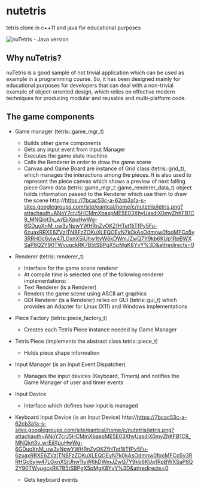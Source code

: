 # nutetris
tetris clone in c++11 and java for educational purposes

![nuTetris - Java version](https://7bcac53c-a-62cb3a1a-s-sites.googlegroups.com/site/eantcal/home/c/nutetris/jetris.png)

## Why nuTetris?

nuTetris is a good sample of not trivial application which can be used as example in a programming course.
So, it has been designed mainly for educational purposes for developers that can deal with a non-trivial example of object-oriented design, which relies on effective modern techniques for producing modular and reusable and multi-platform code.

## The game components

- Game manager (tetris::game_mgr_t) 
  - Builds other game components 
  - Gets any input event from Input Manager 
  - Executes the game state machine 
  - Calls the Renderer in order to draw the game scene 
  - Canvas and Game Board are instance of Grid class (tetris::grid_t), which manages the interactions among the pieces. It is also used to represent the piece canvas which shows a preview of next falling piece Game data (tetris::game_mgr_t::game_renderer_data_t) object holds information passed to the Renderer which use them to draw the scene
http://https://7bcac53c-a-62cb3a1a-s-sites.googlegroups.com/site/eantcal/home/c/nutetris/jetris.png?attachauth=ANoY7crJ5HCMmXbaspME5E03XhyUasdiX0myZhKFB1C9_MNQiot3v_wrEjiXpuHwWg-6GDuoXnM_uw3yNpwYWHRnZyOKZfHTet1liTfPy5Fu-6zuaxRRXE6ZVzlTNBFzZOKuXLEQOEyN7k0kAsOdmnw0fooMFCo5y3RRHGc6yiw47LGxnXSjUhw1tyW6kDWmJZwQ7Y9kb6KUp1RpBWXSaP8Q2Y90TWyugckRK7B5tSBPgX5pMgK8YvY%3D&attredirects=0
- Renderer (tetris::renderer_t) 
  - Interface for the game scene renderer 
  - At compile time is selected one of the following renderer implementations: 
  - Text Renderer (is a Renderer) 
  - Renders the game scene using ASCII art graphics 
  - GDI Renderer (is a Renderer) relies on GUI (tetris::gui_t) which provides an Adapter for Linux (X11) and Windows implementations
  
- Piece Factory (tetris::piece_factory_t) 
  - Creates each Tetris Piece instance needed by Game Manager 
  
- Tetris Piece (implements the abstract class tetris::piece_t) 
  - Holds piece shape information
  
- Input Manager (is an Input Event Dispatcher) 
  - Manages the input devices (Keyboard, Timers) and notifies the Game Manager of user and timer events 
  
- Input Device
  - Interface which defines how input is managed 
  
- Keyboard Input Device (is an Input Device) http://https://7bcac53c-a-62cb3a1a-s-sites.googlegroups.com/site/eantcal/home/c/nutetris/jetris.png?attachauth=ANoY7crJ5HCMmXbaspME5E03XhyUasdiX0myZhKFB1C9_MNQiot3v_wrEjiXpuHwWg-6GDuoXnM_uw3yNpwYWHRnZyOKZfHTet1liTfPy5Fu-6zuaxRRXE6ZVzlTNBFzZOKuXLEQOEyN7k0kAsOdmnw0fooMFCo5y3RRHGc6yiw47LGxnXSjUhw1tyW6kDWmJZwQ7Y9kb6KUp1RpBWXSaP8Q2Y90TWyugckRK7B5tSBPgX5pMgK8YvY%3D&attredirects=0
  - Gets keyboard events
  

